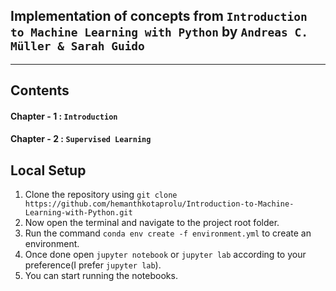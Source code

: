 ## Implementation of concepts from `Introduction to Machine Learning with Python` by `Andreas C. Müller & Sarah Guido`

<hr>

## Contents
#### Chapter - 1 : `Introduction`
#### Chapter - 2 : `Supervised Learning`


## Local Setup
1. Clone the repository using `git clone https://github.com/hemanthkotaprolu/Introduction-to-Machine-Learning-with-Python.git`
1. Now open the terminal and navigate to the project root folder.
1. Run the command `conda env create -f environment.yml` to create an environment.
1. Once done open `jupyter notebook` or `jupyter lab` according to your preference(I prefer `jupyter lab`).
1. You can start running the notebooks.




